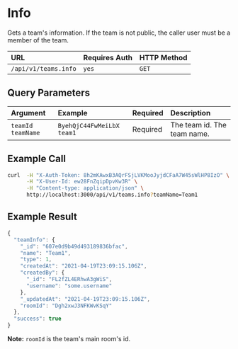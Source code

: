# Info

Gets a team's information. If the team is not public, the caller user must be a member of the team.

| URL | Requires Auth | HTTP Method |
| :--- | :--- | :--- |
| `/api/v1/teams.info` | `yes` | `GET` |

## Query Parameters

| Argument | Example | Required | Description |
| :--- | :--- | :--- | :--- |
| `teamId`    `teamName` | `ByehQjC44FwMeiLbX`    `team1` | Required | The team id.    The team name. |

## Example Call

```bash
curl  -H "X-Auth-Token: 8h2mKAwxB3AQrFSjLVKMooJyjdCFaA7W45sWlHP8IzO" \
      -H "X-User-Id: ew28FnZqipDpvKw3R" \
      -H "Content-type: application/json" \
      http://localhost:3000/api/v1/teams.info?teamName=Team1
```

## Example Result

```javascript
{
  "teamInfo": {
    "_id": "607e0d9b49d493189836bfac",
    "name": "Team1",
    "type": 1,
    "createdAt": "2021-04-19T23:09:15.106Z",
    "createdBy": {
      "_id": "FL2fZL4ERhwA3gWiS",
      "username": "some.username"
    },
    "_updatedAt": "2021-04-19T23:09:15.106Z",
    "roomId": "Dgh2xwJ3NFKWvKSqY"
  },
  "success": true
}
```

**Note:** `roomId` is the team's main room's id.

